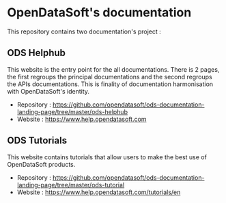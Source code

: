# OpenDataSoft's documentation

This repository contains two documentation's project :

## ODS Helphub

This website is the entry point for the all documentations. There is 2 pages, the first regroups the principal documentations and the second regroups the APIs documentations. This is finality of documentation harmonisation with OpenDataSoft's identity.
    
* Repository : https://github.com/opendatasoft/ods-documentation-landing-page/tree/master/ods-helphub
* Website : https://www.help.opendatasoft.com

## ODS Tutorials

This website contains tutorials that allow users to make the best use of OpenDataSoft products.

* Repository : https://github.com/opendatasoft/ods-documentation-landing-page/tree/master/ods-tutorial
* Website : https://www.help.opendatasoft.com/tutorials/en
